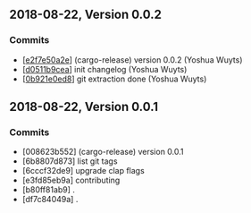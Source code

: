 ## 2018-08-22, Version 0.0.2
### Commits
- [[e2f7e50a2e](https://github.com/yoshuawuyts/changelog/commits/e2f7e50a2e0471ad2f63053e032f2fddf3b89b9b)] (cargo-release) version 0.0.2 (Yoshua Wuyts)
- [[d0511b9cea](https://github.com/yoshuawuyts/changelog/commits/d0511b9cea03af48b17ac9ed97d52fa61fc337b1)] init changelog (Yoshua Wuyts)
- [[0b921e0ed8](https://github.com/yoshuawuyts/changelog/commits/0b921e0ed87607ffb385bba3b384d83141b5a12c)] git extraction done (Yoshua Wuyts)

## 2018-08-22, Version 0.0.1
### Commits
- [008623b552] (cargo-release) version 0.0.1
- [6b8807d873] list git tags
- [6cccf32de9] upgrade clap flags
- [e3fd85eb9a] contributing
- [b80ff81ab9] .
- [df7c84049a] .
